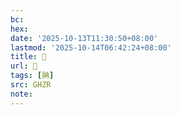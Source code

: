 ```yaml
---
bc:
hex:
date: '2025-10-13T11:30:50+08:00'
lastmod: '2025-10-14T06:42:24+08:00'
title: 󰧓
url: 󰧓
tags: [䏥]
src: GHZR
note:
---
```

